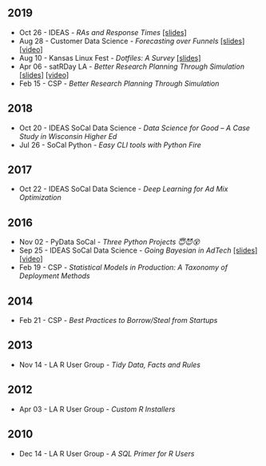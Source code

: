 <!-- njnmdoc: title="Talks"  -->

## 2019

  * Oct 26 - IDEAS - _RAs and Response Times_ [[slides]](http://bit.ly/2krKa5q)
  * Aug 28 - Customer Data Science - _Forecasting over Funnels_ [[slides]](http://bit.ly/2ZtpBIv) [[video]](https://www.youtube.com/watch?v=-0NVk4cqgPs)
  * Aug 10 - Kansas Linux Fest - _Dotfiles: A Survey_ [[slides]](http://bit.ly/2NVyiXu)
  * Apr 06 - satRDay LA - _Better Research Planning Through Simulation_ [[slides]](http://bit.ly/2OLIvCt) [[video]](https://www.youtube.com/watch?v=WZLc0bqmOEw)
  * Feb 15 - CSP - _Better Research Planning Through Simulation_

## 2018

  * Oct 20 - IDEAS SoCal Data Science - _Data Science for Good – A Case Study in Wisconsin Higher Ed_
  * Jul 26 - SoCal Python - _Easy CLI tools with Python Fire_

## 2017

  * Oct 22 - IDEAS SoCal Data Science - _Deep Learning for Ad Mix Optimization_

## 2016

  * Nov 02 - PyData SoCal - _Three Python Projects 😇😈😵_
  * Sep 25 - IDEAS SoCal Data Science - _Going Bayesian in AdTech_ [[slides]](https://goo.gl/GGef26) [[video]](https://www.youtube.com/watch?v=HqHVPQh2ehg)
  * Feb 19 - CSP - _Statistical Models in Production: A Taxonomy of Deployment Methods_

## 2014

  * Feb 21 - CSP - _Best Practices to Borrow/Steal from Startups_

## 2013

  * Nov 14 - LA R User Group - _Tidy Data, Facts and Rules_

## 2012

  * Apr 03 - LA R User Group - _Custom R Installers_

## 2010

  * Dec 14 - LA R User Group - _A SQL Primer for R Users_
